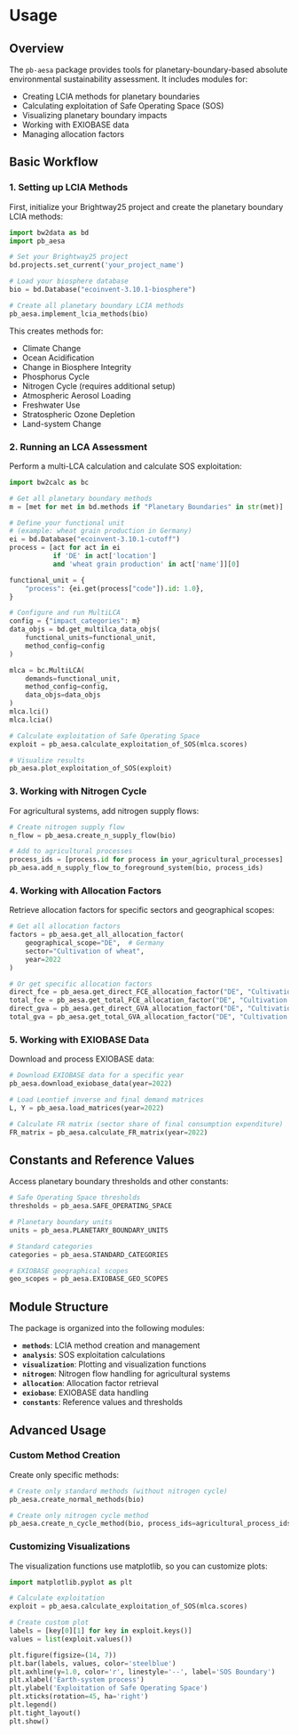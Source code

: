 # Usage

## Overview

The `pb-aesa` package provides tools for planetary-boundary-based absolute environmental sustainability assessment. It includes modules for:

- Creating LCIA methods for planetary boundaries
- Calculating exploitation of Safe Operating Space (SOS)
- Visualizing planetary boundary impacts
- Working with EXIOBASE data
- Managing allocation factors

## Basic Workflow

### 1. Setting up LCIA Methods

First, initialize your Brightway25 project and create the planetary boundary LCIA methods:

```python
import bw2data as bd
import pb_aesa

# Set your Brightway25 project
bd.projects.set_current('your_project_name')

# Load your biosphere database
bio = bd.Database("ecoinvent-3.10.1-biosphere")

# Create all planetary boundary LCIA methods
pb_aesa.implement_lcia_methods(bio)
```

This creates methods for:
- Climate Change
- Ocean Acidification
- Change in Biosphere Integrity
- Phosphorus Cycle
- Nitrogen Cycle (requires additional setup)
- Atmospheric Aerosol Loading
- Freshwater Use
- Stratospheric Ozone Depletion
- Land-system Change

### 2. Running an LCA Assessment

Perform a multi-LCA calculation and calculate SOS exploitation:

```python
import bw2calc as bc

# Get all planetary boundary methods
m = [met for met in bd.methods if "Planetary Boundaries" in str(met)]

# Define your functional unit
# (example: wheat grain production in Germany)
ei = bd.Database("ecoinvent-3.10.1-cutoff")
process = [act for act in ei 
           if 'DE' in act['location'] 
           and 'wheat grain production' in act['name']][0]

functional_unit = {
    "process": {ei.get(process["code"]).id: 1.0},
}

# Configure and run MultiLCA
config = {"impact_categories": m}
data_objs = bd.get_multilca_data_objs(
    functional_units=functional_unit, 
    method_config=config
)

mlca = bc.MultiLCA(
    demands=functional_unit, 
    method_config=config, 
    data_objs=data_objs
)
mlca.lci()
mlca.lcia()

# Calculate exploitation of Safe Operating Space
exploit = pb_aesa.calculate_exploitation_of_SOS(mlca.scores)

# Visualize results
pb_aesa.plot_exploitation_of_SOS(exploit)
```

### 3. Working with Nitrogen Cycle

For agricultural systems, add nitrogen supply flows:

```python
# Create nitrogen supply flow
n_flow = pb_aesa.create_n_supply_flow(bio)

# Add to agricultural processes
process_ids = [process.id for process in your_agricultural_processes]
pb_aesa.add_n_supply_flow_to_foreground_system(bio, process_ids)
```

### 4. Working with Allocation Factors

Retrieve allocation factors for specific sectors and geographical scopes:

```python
# Get all allocation factors
factors = pb_aesa.get_all_allocation_factor(
    geographical_scope="DE",  # Germany
    sector="Cultivation of wheat",
    year=2022
)

# Or get specific allocation factors
direct_fce = pb_aesa.get_direct_FCE_allocation_factor("DE", "Cultivation of wheat", 2022)
total_fce = pb_aesa.get_total_FCE_allocation_factor("DE", "Cultivation of wheat", 2022)
direct_gva = pb_aesa.get_direct_GVA_allocation_factor("DE", "Cultivation of wheat", 2022)
total_gva = pb_aesa.get_total_GVA_allocation_factor("DE", "Cultivation of wheat", 2022)
```

### 5. Working with EXIOBASE Data

Download and process EXIOBASE data:

```python
# Download EXIOBASE data for a specific year
pb_aesa.download_exiobase_data(year=2022)

# Load Leontief inverse and final demand matrices
L, Y = pb_aesa.load_matrices(year=2022)

# Calculate FR matrix (sector share of final consumption expenditure)
FR_matrix = pb_aesa.calculate_FR_matrix(year=2022)
```

## Constants and Reference Values

Access planetary boundary thresholds and other constants:

```python
# Safe Operating Space thresholds
thresholds = pb_aesa.SAFE_OPERATING_SPACE

# Planetary boundary units
units = pb_aesa.PLANETARY_BOUNDARY_UNITS

# Standard categories
categories = pb_aesa.STANDARD_CATEGORIES

# EXIOBASE geographical scopes
geo_scopes = pb_aesa.EXIOBASE_GEO_SCOPES
```

## Module Structure

The package is organized into the following modules:

- **`methods`**: LCIA method creation and management
- **`analysis`**: SOS exploitation calculations
- **`visualization`**: Plotting and visualization functions
- **`nitrogen`**: Nitrogen flow handling for agricultural systems
- **`allocation`**: Allocation factor retrieval
- **`exiobase`**: EXIOBASE data handling
- **`constants`**: Reference values and thresholds

## Advanced Usage

### Custom Method Creation

Create only specific methods:

```python
# Create only standard methods (without nitrogen cycle)
pb_aesa.create_normal_methods(bio)

# Create only nitrogen cycle method
pb_aesa.create_n_cycle_method(bio, process_ids=agricultural_process_ids)
```

### Customizing Visualizations

The visualization functions use matplotlib, so you can customize plots:

```python
import matplotlib.pyplot as plt

# Calculate exploitation
exploit = pb_aesa.calculate_exploitation_of_SOS(mlca.scores)

# Create custom plot
labels = [key[0][1] for key in exploit.keys()]
values = list(exploit.values())

plt.figure(figsize=(14, 7))
plt.bar(labels, values, color='steelblue')
plt.axhline(y=1.0, color='r', linestyle='--', label='SOS Boundary')
plt.xlabel('Earth-system process')
plt.ylabel('Exploitation of Safe Operating Space')
plt.xticks(rotation=45, ha='right')
plt.legend()
plt.tight_layout()
plt.show()
```